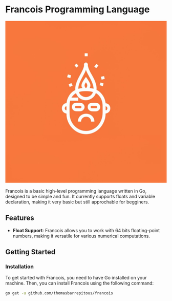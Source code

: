 # Francois Programming Language

![Francois Logo](francois.jpg)

Francois is a basic high-level programming language written in Go, designed to be simple and fun. It currently supports floats and variable declaration, making it very basic but still approchable for begginers.

## Features

- **Float Support**: Francois allows you to work with 64 bits floating-point numbers, making it versatile for various numerical computations.

## Getting Started

### Installation

To get started with Francois, you need to have Go installed on your machine. Then, you can install Francois using the following command:

```bash
go get -u github.com/thomasbarrepitous/francois
